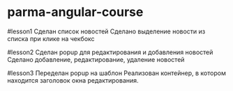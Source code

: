 # parma-angular-course

#lesson1
Сделан список новостей
Сделано выделение новости из списка при клике на чекбокс

#lesson2
Сделан popup для редактирования и добавления новостей
Сделано добавление, редактирование, удаление новостей

#lesson3
Переделан popup на шаблон
Реализован контейнер, в котором находится заголовок окна редактирования.
